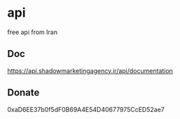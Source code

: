 # api
free api from Iran

## Doc
https://api.shadowmarketingagency.ir/api/documentation

## Donate
0xaD6EE37b0f5dF0B69A4E54D40677975CcED52ae7
